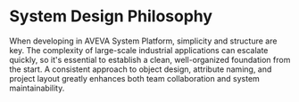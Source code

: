 # System Design Philosophy
When developing in AVEVA System Platform, simplicity and structure are key. The complexity of large-scale industrial applications can escalate quickly, so it's essential to establish a clean, well-organized foundation from the start. A consistent approach to object design, attribute naming, and project layout greatly enhances both team collaboration and system maintainability.
